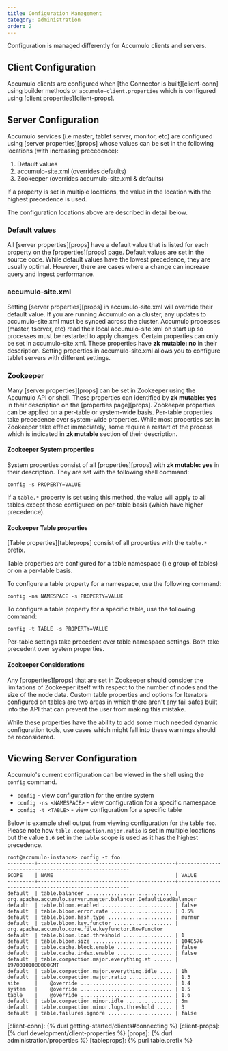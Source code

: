 ```yaml
---
title: Configuration Management
category: administration
order: 2
---
```


Configuration is managed differently for Accumulo clients and servers.

## Client Configuration

Accumulo clients are configured when [the Connector is built][client-conn] using builder methods or `accumulo-client.properties`
which is configured using [client properties][client-props].

## Server Configuration

Accumulo services (i.e master, tablet server, monitor, etc) are configured using [server properties][props] whose values can be
set in the following locations (with increasing precedence):

1. Default values
2. accumulo-site.xml (overrides defaults)
3. Zookeeper (overrides accumulo-site.xml & defaults)

If a property is set in multiple locations, the value in the location with the highest precedence is used. 

The configuration locations above are described in detail below.

### Default values

All [server properties][props] have a default value that is listed for each property on the [properties][props] page. Default values are set in the source code.
While default values have the lowest precedence, they are usually optimal.  However, there are cases where a change can increase query and ingest performance.

### accumulo-site.xml

Setting [server properties][props] in accumulo-site.xml will override their default value. If you are running Accumulo on a cluster, any updates to accumulo-site.xml must
be synced across the cluster. Accumulo processes (master, tserver, etc) read their local accumulo-site.xml on start up so processes must be restarted to apply changes.
Certain properties can only be set in accumulo-site.xml. These properties have **zk mutable: no** in their description. Setting properties in accumulo-site.xml allows you
to configure tablet servers with different settings.

### Zookeeper

Many [server properties][props] can be set in Zookeeper using the Accumulo API or shell. These properties can identified by **zk mutable: yes** in their description on
the [properties page][props]. Zookeeper properties can be applied on a per-table or system-wide basis. Per-table properties take precedence over system-wide
properties. While most properties set in Zookeeper take effect immediately, some require a restart of the process which is indicated in **zk mutable** section
of their description.

#### Zookeeper System properties

System properties consist of all [properties][props] with **zk mutable: yes** in their description. They are set with the following shell command:

    config -s PROPERTY=VALUE

If a `table.*` property is set using this method, the value will apply to all tables except those configured on per-table basis (which have higher precedence).

#### Zookeeper Table properties

[Table properties][tableprops] consist of all properties with the `table.*` prefix.

Table properties are configured for a table namespace (i.e group of tables) or on a per-table basis.

To configure a table property for a namespace, use the following command:

    config -ns NAMESPACE -s PROPERTY=VALUE

To configure a table property for a specific table, use the following command:

    config -t TABLE -s PROPERTY=VALUE

Per-table settings take precedent over table namespace settings.  Both take precedent over system properties.

#### Zookeeper Considerations

Any [properties][props] that are set in Zookeeper should consider the limitations of Zookeeper itself with respect to the
number of nodes and the size of the node data. Custom table properties and options for Iterators configured on tables
are two areas in which there aren't any fail safes built into the API that can prevent the user from making this mistake.

While these properties have the ability to add some much needed dynamic configuration tools, use cases which might fall
into these warnings should be reconsidered.

## Viewing Server Configuration

Accumulo's current configuration can be viewed in the shell using the `config` command.

* `config` - view configuration for the entire system
* `config -ns <NAMESPACE>` - view configuration for a specific namespace
* `config -t <TABLE>` - view configuration for a specific table

Below is example shell output from viewing configuration for the table `foo`. Please note how `table.compaction.major.ratio`
is set in multiple locations but the value `1.6` set in the `table` scope is used as it has the highest precedence.

```
root@accumulo-instance> config -t foo
---------+---------------------------------------------+------------------------------------------------------
SCOPE    | NAME                                        | VALUE
---------+---------------------------------------------+------------------------------------------------------
default  | table.balancer ............................ | org.apache.accumulo.server.master.balancer.DefaultLoadBalancer
default  | table.bloom.enabled ....................... | false
default  | table.bloom.error.rate .................... | 0.5%
default  | table.bloom.hash.type ..................... | murmur
default  | table.bloom.key.functor ................... | org.apache.accumulo.core.file.keyfunctor.RowFunctor
default  | table.bloom.load.threshold ................ | 1
default  | table.bloom.size .......................... | 1048576
default  | table.cache.block.enable .................. | false
default  | table.cache.index.enable .................. | false
default  | table.compaction.major.everything.at ...... | 19700101000000GMT
default  | table.compaction.major.everything.idle .... | 1h
default  | table.compaction.major.ratio .............. | 1.3
site     |    @override .............................. | 1.4
system   |    @override .............................. | 1.5
table    |    @override .............................. | 1.6
default  | table.compaction.minor.idle ............... | 5m
default  | table.compaction.minor.logs.threshold ..... | 3
default  | table.failures.ignore ..................... | false
```

[client-conn]: {% durl getting-started/clients#connecting %}
[client-props]: {% durl development/client-properties %}
[props]: {% durl administration/properties %}
[tableprops]: {% purl table.prefix %}
